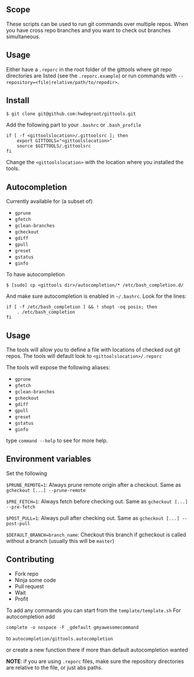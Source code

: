 ## Scope

These scripts can be used to run git commands over multiple repos. When you have cross repo branches and you want to check out branches simultaneous.

## Usage

Either have a `.reporc` in the root folder of the gittools where git repo directories are listed (see the `.reporc.example`) or run commands with `--repository=<file|relative/path/to/repodir>`.

## Install

    $ git clone git@github.com:hwdegroot/gittools.git

Add the following part to your `.bashrc` or `.bash_profile`

    if [ -f <gittoolslocation>/.gittoolsrc ]; then
        export GITTOOLS="<gittoolslocation>"
        source $GITTOOLS/.gittoolsrc
    fi

Change the `<gittoolslocation>` with the location where you installed the tools.

## Autocompletion

Currently available for (a subset of)
  * `gprune`
  * `gfetch`
  * `gclean-branches`
  * `gcheckout`
  * `gdiff`
  * `gpull`
  * `greset`
  * `gstatus`
  * `ginfo`

To have autocompletion

    $ [sudo] cp <gittools dir>/autocompletion/* /etc/bash_completion.d/

And make sure autocompletion is enabled in `~/.bashrc`. Look for the lines:

    if [ -f /etc/bash_completion ] && ! shopt -oq posix; then
        . /etc/bash_completion
    fi

## Usage

The tools will allow you to define a file with locations of checked out git repos. The tools will default look to `<gittoolslocation>/.reporc`

The tools will expose the following aliases: 

  * `gprune`
  * `gfetch`
  * `gclean-branches`
  * `gcheckout`
  * `gdiff`
  * `gpull`
  * `greset`
  * `gstatus`
  * `ginfo`

type `command --help` to see for more help.

## Environment variables
Set the following 

`$PRUNE_REMOTE=1`: Always prune remote origin after a checkout. Same as `gcheckout [...] --prune-remote`

`$PRE_FETCH=1`: Always fetch before checking out. Same as `gcheckout [...] --pre-fetch`

`$POST_PULL=1`: Always pull after checking out. Same as `gcheckout [...] --post-pull`

`$DEFAULT_BRANCH=branch_name`: Checkout this branch if gcheckout is called without a branch (usually this will be `master`)

## Contributing

* Fork repo
* Ninja some code
* Pull request
* Wait
* Profit

To add any commands you can start from the `template/template.sh`
For autocompletion add 

    complete -o nospace -F _gdefault gmyawesomecommand

to `autocompletion/gittools.autocompletion`

or create a new function there if more than default autocompletion wanted


__NOTE__: if you are using `.reporc` files, make sure the repository directories are relative to the file, or just abs paths.